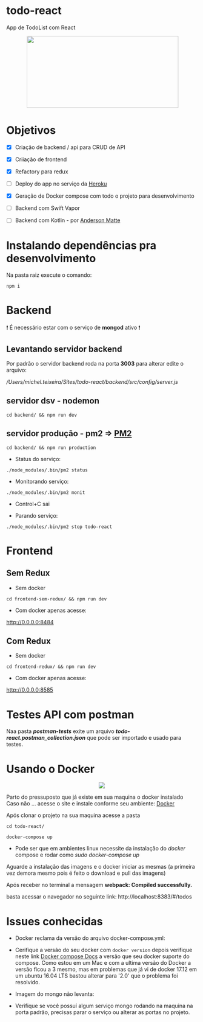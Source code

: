 # todo-react

App de TodoList com React

<p align="center">
  <img width="400" height="189"src="https://cdn-images-1.medium.com/max/800/1*wjlfZatDlTnqfgYJ9iKnKQ.png">
</p>


# Objetivos 

- [x] Criação de backend / api para CRUD de API
- [x] Criiação de frontend
- [x] Refactory para redux
- [ ] Deploy do app no serviço da [Heroku](https://www.heroku.com)
- [x] Geração de Docker compose com todo o projeto para desenvolvimento
- [ ] Backend com Swift Vapor
- [ ] Backend com Kotlin - por [Anderson Matte](https://github.com/andersonmatte) 


# Instalando dependências pra desenvolvimento

Na pasta raiz execute o comando:

`npm i`

# Backend

:heavy_exclamation_mark: É necessário estar com o serviço de **mongod** ativo :heavy_exclamation_mark:

## Levantando servidor backend

Por padrão o servidor backend roda na porta **3003** para alterar edite o arquivo: 

_/Users/michel.teixeira/Sites/todo-react/backend/src/config/server.js_

## servidor dsv - nodemon
`cd backend/ && npm run dev`

## servidor produção - pm2 => [PM2](http://pm2.keymetrics.io)
`cd backend/ && npm run production`

- Status do serviço:

`./node_modules/.bin/pm2 status`

- Monitorando serviço:

`./node_modules/.bin/pm2 monit`
 
 * Control+C sai

- Parando serviço:

`./node_modules/.bin/pm2 stop todo-react`


# Frontend

## Sem Redux

- Sem docker

`cd frontend-sem-redux/ && npm run dev`

- Com docker apenas acesse: 

http://0.0.0.0:8484

## Com Redux

- Sem docker

`cd frontend-redux/ && npm run dev`

- Com docker apenas acesse: 

http://0.0.0.0:8585

# Testes API com postman

Naa pasta **_postman-tests_** exite um arquivo **_todo-react.postman_collection.json_** que pode ser importado e usado para testes.

# Usando o Docker

<p align="center">
  <img src="https://jamesradley.co.uk/blog/wp-content/uploads/2017/07/Whale-Logo332_5.png">
</p>

Parto do pressuposto que já existe em sua maquina o docker instalado
Caso não ... acesse o site e instale conforme seu ambiente: [Docker](https://store.docker.com/search?type=edition&offering=community)

Após clonar o projeto na sua maquina acesse a pasta 

`cd todo-react/`

`docker-compose up`

- Pode ser que em ambientes linux necessite da instalação do _docker_ compose e rodar como _sudo docker-compose up_

Aguarde a instalação das imagens e o docker iniciar as mesmas (a primeira vez demora mesmo pois é feito o download e pull das imagens)

Após receber no terminal a mensagem **webpack: Compiled successfully.** 

basta acessar o navegador no seguinte link: http://localhost:8383/#/todos

# Issues conhecidas

- Docker reclama da versão do arquivo docker-compose.yml:
 - Cerifique a versão do seu docker com `docker version` depois verifique neste link [Docker compose Docs](https://docs.docker.com/compose/compose-file/) a versão que seu docker suporte do compose. 
 Como estou em um Mac e com a ultima versão do Docker a versão ficou a 3 mesmo, mas em problemas que já vi de docker 17.12 em um ubuntu 16.04 LTS bastou alterar para '2.0' que o problema foi resolvido.

- Imagem do mongo não levanta:
 - Verifique se você possuí algum serviço mongo rodando na maquina na porta padrão, precisas parar o serviço ou alterar as portas no projeto.
 
 
 
 

